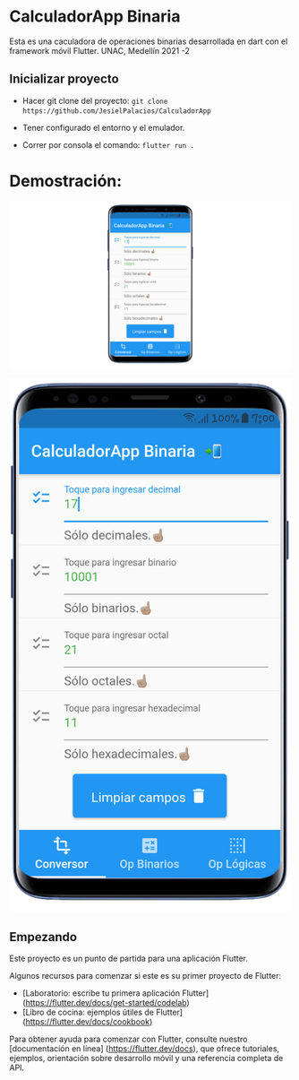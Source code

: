# CalculadorApp Binaria

Esta es una caculadora de operaciones binarias desarrollada en dart con el framework móvil Flutter. UNAC, Medellín 2021 -2

## Inicializar proyecto

- Hacer git clone del proyecto: `git clone https://github.com/JesielPalacios/CalculadorApp`

- Tener configurado el entorno y el emulador.

- Correr por consola el comando: `flutter run .`

# Demostración:
![Imágen de la primera pantalla de la aplicación: Conversiones entre números decimales, binarios, octales y hexadecimales](/img/pagina1.png)

![Imágen de la primera pantalla de la aplicación: Conversiones entre números decimales, binarios, octales y hexadecimales](/img/Group1.png)

## Empezando

Este proyecto es un punto de partida para una aplicación Flutter.

Algunos recursos para comenzar si este es su primer proyecto de Flutter:

- [Laboratorio: escribe tu primera aplicación Flutter] (https://flutter.dev/docs/get-started/codelab)
- [Libro de cocina: ejemplos útiles de Flutter] (https://flutter.dev/docs/cookbook)

Para obtener ayuda para comenzar con Flutter, consulte nuestro
[documentación en línea] (https://flutter.dev/docs), que ofrece tutoriales,
ejemplos, orientación sobre desarrollo móvil y una referencia completa de API.
